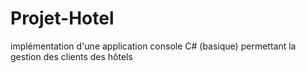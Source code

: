# Projet-Hotel
implémentation d'une application console C# (basique) permettant la gestion des clients des hôtels
